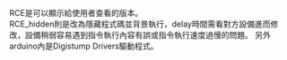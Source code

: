 RCE是可以顯示給使用者查看的版本。  
RCE_hidden則是改為隱藏程式碼並背景執行，delay時間需看對方設備進而修改，設備稍弱容易遇到指令執行內容有誤或指令執行速度過慢的問題。
另外arduino內是Digistump Drivers驅動程式。
